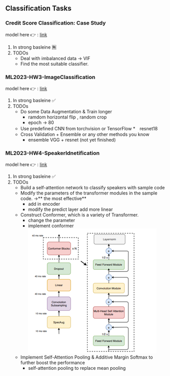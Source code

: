 ## Classification Tasks
### Credit Score Classification: Case Study
model here :point_right: : [link]()
1. In strong basleine :u7121:
2. TODOs
   * Deal with imbalanced data -> VIF
   * Find the most suitable classifier.
### ML2023-HW3-ImageClassification
model here :point_right: : [link](https://github.com/stephanie0324/ML_practrice/blob/master/Classification/ML2023-HW3-ImageClassification.ipynb)
1. In strong basleine :white_check_mark:
2. TODOs
   * Do some Data Augmentation & Train longer
      * ramdom horizontal flip , random crop
      * epoch -> 80
   * Use predefined CNN from torchvision or TensorFlow 
      *　resnet18
   * Cross Validation + Ensemble or any other methods you know
      * ensemble VGG + resnet (not yet finished)
### ML2023-HW4-SpeakerIdnetification
model here :point_right: : [link]([Classification/ML2023_HW4-SpeakerIdentification.ipynb](https://github.com/stephanie0324/ML_practrice/blob/master/Classification/ML2023_HW4-SpeakerIdentification.ipynb))
1. In strong basleine :white_check_mark:
2. TODOs
   * Build a self-attention network to classify speakers with sample code
   * Modify the parameters of the transformer modules in the sample code. ->** the most effective**
      * add in encoder 
      * modify the predict layer add more linear
   * Construct Conformer, which is a variety of Transformer.
      * change the parameter 
      * implement conformer ![Conformer encoder model architecture](conformer_image.png)
   * Implement Self-Attention Pooling & Additive Margin Softmax to further boost the performance
      * self-attention pooling to replace mean pooling
